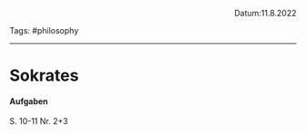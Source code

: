 <p align="right">Datum:11.8.2022</p>

Tags: #philosophy 

---
# Sokrates
#### Aufgaben
S. 10-11 Nr. 2+3

